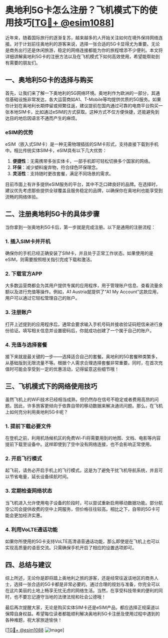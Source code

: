 # 奥地利5G卡怎么注册？飞机模式下的使用技巧[[TG💪+ @esim1088](https://t.me/s/esim1088)]

近年来，随着国际旅行的逐渐复苏，越来越多的人开始关注如何在境外保持网络连接。对于计划前往奥地利的游客来说，选择一张合适的5G卡显得尤为重要。无论是商务出行还是休闲旅游，稳定的网络连接都能为你的旅程增添不少便利。本文将详细讲解奥地利5G卡的注册方法以及在飞机模式下如何高效使用，希望能帮助到有需要的朋友们。

## 一、奥地利5G卡的选择与购买

首先，让我们来了解一下奥地利的5G网络环境。奥地利作为欧洲的一部分，其通信基础设施非常发达，各大运营商如A1、T-Mobile等均提供优质的5G服务。如果你计划在奥地利长期停留或频繁往返，建议提前在国内通过可靠的电商平台购买一张本地SIM卡，比如通过eSIM的方式获取。这种方式不仅方便快捷，还能避免到达目的地后因语言不通而产生的麻烦。

### eSIM的优势

eSIM（嵌入式SIM卡）是一种无需物理插拔的SIM卡形式，支持直接下载到手机中。相比传统实体SIM卡，eSIM具有以下几大优势：

1. **便捷性**：无需携带多张实体卡，一部手机即可轻松切换多个国家的网络。
2. **环保**：减少塑料废弃物，符合绿色环保理念。
3. **灵活性**：支持随时更改套餐，满足不同场景的需求。

目前市面上有许多提供eSIM服务的平台，其中不乏口碑良好的品牌。在选择时，建议优先考虑那些提供全球覆盖且服务稳定的品牌，以确保你在奥地利也能享受到流畅的网络体验。

## 二、注册奥地利5G卡的具体步骤

当你拿到一张奥地利5G卡后，第一步就是完成注册。以下是通用的注册流程：

### 1. 插入SIM卡并开机

确保你的手机已经正确安装了SIM卡，并且处于正常工作状态。如果使用的是eSIM，则需要按照相关指引完成下载和激活。

### 2. 下载官方APP

大多数运营商都会为其用户提供专属的应用程序，用于管理账户信息、查看流量余额以及进行充值等操作。例如，A1 Austria就提供了“A1 My Account”这款应用，用户可以通过它轻松管理自己的账户。

### 3. 注册账户

打开上述提到的应用程序后，通常会要求输入手机号码并接收验证码短信来进行身份验证。填写相关信息并设置密码后，你就成功创建了一个属于自己的账户。

### 4. 充值与选择套餐

接下来就是最关键的一步——选择适合自己的套餐。奥地利的5G套餐种类繁多，从基础版到无限流量不等。根据个人需求合理选择套餐非常重要。同时，在首次充值时可能会享受到一定的优惠活动，记得留意这些细节哦！

## 三、飞机模式下的网络使用技巧

虽然飞机上的WiFi技术已经相当成熟，但仍然存在信号不稳定或者费用高昂的问题。因此，许多旅客更倾向于依靠自带的移动数据来解决通讯问题。那么，在飞机上如何充分利用奥地利5G卡呢？

### 1. 提前下载必要文件

在登机之前，利用机场候机区的免费Wi-Fi将需要用到的地图、文档、电影等内容提前下载至设备中。这样即使到了空中没有网络连接，也不会影响正常使用。

### 2. 开启飞行模式

起飞前，请务必开启手机上的飞行模式。这是为了避免干扰飞机导航系统，并且可以节省电量，延长设备续航时间。

### 3. 定期检查网络状态

当飞机进入允许使用电子设备的阶段时，可以尝试重新启用移动数据功能。部分航空公司会提供收费的空中上网服务，但价格往往较高。相比之下，自带的5G卡可能会更加经济实惠。

### 4. 利用VoLTE通话功能

如果你所使用的5G卡支持VoLTE高清语音通话功能，那么即使是在飞机上也可以实现高质量的语音交流。只需确保手机开启了相应的设置选项即可。

## 四、总结与建议

综上所述，无论你是即将踏上奥地利之旅的游客，还是经常往返该地区的商务人士，选择一张合适的5G卡都是非常必要的。通过合理的规划与准备，你完全可以在这片美丽的土地上畅享无忧无虑的网络生活。当然，在享受科技带来的便利的同时，也不要忘记遵守当地的法律法规和社会公德哦！

最后再次提醒大家，无论是购买实体SIM卡还是eSIM产品，都应选择正规渠道以保障自身权益。希望每位读者都能顺利解决奥地利5G卡注册及使用过程中遇到的各种难题，祝大家旅途愉快！

[[TG💪+ @esim1088](https://t.me/s/esim1088) ![Image](https://i.postimg.cc/4NQfJmqS/Snipaste-2025-05-13-00-14-12.png)]